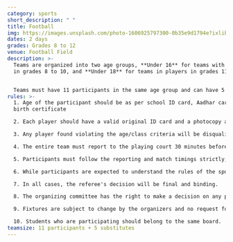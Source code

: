 ```yaml
---
category: sports
short_description: " "
title: Football
img: https://images.unsplash.com/photo-1606925797300-0b35e9d1794e?ixlib=rb-4.0.3&ixid=M3wxMjA3fDB8MHxzZWFyY2h8MTF8fGZvb3RiYWxsfGVufDB8fDB8fHww&auto=format&fit=crop&w=900&q=60
dates: 2 days
grades: Grades 8 to 12
venue: Football Field
description: >-
  Teams are organized into two age groups, **Under 16** for teams with players
  in grades 8 to 10, and **Under 18** for teams in players in grades 11 to 12. 


  Teams must have 11 participants in the same age group and can have 5 substitute players.
rules: >-
  1. Age of the participant should be as per school ID card, Aadhar card, and
  birth certificate

  2. Each player should have a valid original ID card and a photocopy attested by the principal.

  3. Any player found violating the age/class criteria will be disqualified with their team immediately.

  4. The entire team must report to the playing court 30 minutes before their scheduled match time.

  5. Participants must follow the reporting and match timings strictly; any failure will lead to a walkover.

  6. While participants are expected to understand the rules of the sport they're playing, doubts may be clarified.

  7. In all cases, the referee's decision will be final and binding.

  8. The organizing committee has the right to make a decision on any point which is not specifically clarified in the rules and regulations.

  9. Fixtures are subject to change by the organizers and no request for postponement will be entertained.

  10. Students who are participating should belong to the same board.
teamsize: 11 participants + 5 substitutes
---
```

